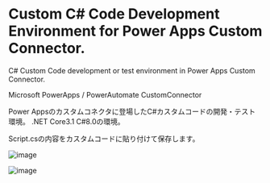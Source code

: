 # Custom C# Code Development Environment for Power Apps Custom Connector.

C# Custom Code development or test environment in Power Apps Custom Connector.

Microsoft PowerApps / PowerAutomate CustomConnector

Power Appsのカスタムコネクタに登場したC#カスタムコードの開発・テスト環境。
.NET Core3.1 C#8.0の環境。

Script.csの内容をカスタムコードに貼り付けて保存します。

![image](https://user-images.githubusercontent.com/42938266/132376427-3ec0267d-a505-41be-ac4b-4fab8430261e.png)

![image](https://user-images.githubusercontent.com/42938266/132376553-14535ace-5461-455c-977b-79aa33ba7db5.png)
